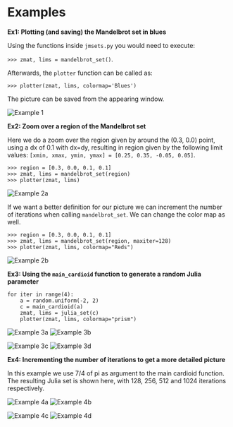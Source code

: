 # Examples

**Ex1: Plotting (and saving) the Mandelbrot set in blues**

Using the functions inside ``jmsets.py`` you would need to execute:

``>>> zmat, lims = mandelbrot_set()``. 

Afterwards, the ``plotter`` function can be called as:

``>>> plotter(zmat, lims, colormap='Blues')``

The picture can be saved from the appearing window.

![Example 1](../assets/example-1.png?raw=true)

**Ex2: Zoom over a region of the Mandelbrot set**

Here we do a zoom over the region given by around the (0.3, 0.0) point,
using a dx of 0.1 with dx=dy, resulting in region given by the following
limit values: ``[xmin, xmax, ymin, ymax] = [0.25, 0.35, -0.05, 0.05]``.

```
>>> region = [0.3, 0.0, 0.1, 0.1]
>>> zmat, lims = mandelbrot_set(region)
>>> plotter(zmat, lims)
```

![Example 2a](../assets/example-2a.png?raw=true)

If we want a better definition for our picture we can increment the number of 
iterations when calling ``mandelbrot_set``. We can change the color map as well.

```
>>> region = [0.3, 0.0, 0.1, 0.1]
>>> zmat, lims = mandelbrot_set(region, maxiter=128)
>>> plotter(zmat, lims, colormap="Reds")
```

![Example 2b](../assets/example-2b.png?raw=true)

**Ex3: Using the ``main_cardioid`` function to generate a random Julia parameter**

```
for iter in range(4):
    a = random.uniform(-2, 2)
    c = main_cardioid(a)
    zmat, lims = julia_set(c)
    plotter(zmat, lims, colormap="prism")
```

![Example 3a](../assets/example-3a.png?raw=true) ![Example 3b](../assets/example-3b.png?raw=true)

![Example 3c](../assets/example-3c.png?raw=true) ![Example 3d](../assets/example-3d.png?raw=true)

**Ex4: Incrementing the number of iterations to get a more detailed picture**

In this example we use 7/4 of pi as argument to the main cardioid function. The resulting Julia set 
is shown here, with 128, 256, 512 and 1024 iterations respectively.

![Example 4a](../assets/example-4a.png?raw=true) ![Example 4b](../assets/example-4b.png?raw=true)

![Example 4c](../assets/example-4c.png?raw=true) ![Example 4d](../assets/example-4d.png?raw=true)

